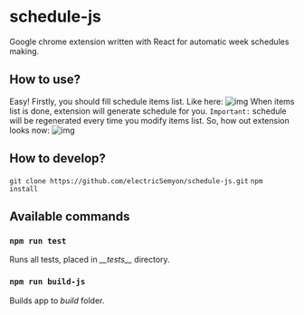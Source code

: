 # schedule-js
Google chrome extension written with React for automatic week schedules making. 

## How to use?
Easy! Firstly, you should fill schedule items list. Like here:
![img](http://screenshot.su/img/cf/69/af/cf69afd31756496319efef74d0799d34.jpg)
When items list is done, extension will generate schedule for you. 
`Important:` schedule will be regenerated every time you modify items list.
So, how out extension looks now:
![img](http://screenshot.su/img/4a/68/37/4a6837f9d3587558f5841fb2ce5b2bb2.jpg)

## How to develop?
`git clone https://github.com/electricSemyon/schedule-js.git`
`npm install`

## Available commands

### `npm run test` 
Runs all tests, placed in *\_\_tests\_\_*  directory.

### `npm run build-js` 
Builds app to *build* folder.

